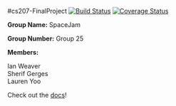 #cs207-FinalProject
[![Build Status](https://travis-ci.org/cs207-SpaceJam/cs207-FinalProject.svg?branch=master)](https://travis-ci.org/cs207-SpaceJam/cs207-FinalProject)
[![Coverage Status](https://coveralls.io/repos/github/cs207-SpaceJam/cs207-FinalProject/badge.svg?branch=master)](https://coveralls.io/github/cs207-SpaceJam/cs207-FinalProject?branch=master)

**Group Name:** SpaceJam

**Group Number:** Group 25

**Members:**

Ian Weaver<br>
Sherif Gerges<br>
Lauren Yoo<br>

Check out the [docs](https://spacejam.readthedocs.io/en/latest/index.html)!
